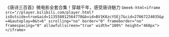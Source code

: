 《唐诗三百首》微电影全套合集！穿越千年，感受唐诗魅力
`Gmeek-html<iframe src="//player.bilibili.com/player.html?isOutside=true&aid=113558012564770&bvid=BV1K8zcYSEj7&cid=27067224035&p=4&autoplay=0&t=6" scrolling="no" border="0" frameborder="no" framespacing="0" allowfullscreen="true" width="100%" height="460px"></iframe>`
